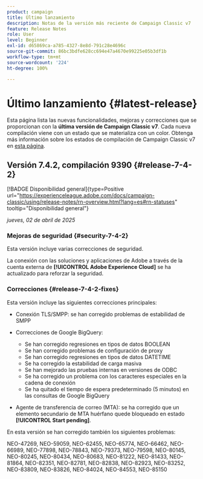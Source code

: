```yaml
---
product: campaign
title: Último lanzamiento
description: Notas de la versión más reciente de Campaign Classic v7
feature: Release Notes
role: User
level: Beginner
exl-id: d65869ca-a785-4327-8e8d-791c28e4696c
source-git-commit: 86bc3bdfe628cc694e47a4670e99225e05b3df1b
workflow-type: tm+mt
source-wordcount: '224'
ht-degree: 100%

---
```


# Último lanzamiento {#latest-release}

Esta página lista las nuevas funcionalidades, mejoras y correcciones que se proporcionan con la **última versión de Campaign Classic v7**. Cada nueva compilación viene con un estado que se materializa con un color. Obtenga más información sobre los estados de compilación de Campaign Classic v7 en [esta página](rn-overview.md).

## Versión 7.4.2, compilación 9390 {#release-7-4-2}

[!BADGE Disponibilidad general]{type=Positive url="https://experienceleague.adobe.com/docs/campaign-classic/using/release-notes/rn-overview.html?lang=es#rn-statuses" tooltip="Disponibilidad general"}

_jueves, 02 de abril de 2025_

<!--
### Compatibility updates {#comp-7-4-2}

This release comes with the following compatibility updates:

* JQuery library update: fixes multiple UI issues (reports, web apps)
* PostgreSQL 15 and 16

-->

### Mejoras de seguridad {#security-7-4-2}

Esta versión incluye varias correcciones de seguridad.

La conexión con las soluciones y aplicaciones de Adobe a través de la cuenta externa de **[!UICONTROL Adobe Experience Cloud]** se ha actualizado para reforzar la seguridad.

### Correcciones {#release-7-4-2-fixes}

Esta versión incluye las siguientes correcciones principales:

* Conexión TLS/SMPP: se han corregido problemas de estabilidad de SMPP

* Correcciones de Google BigQuery:

   * Se han corregido regresiones en tipos de datos BOOLEAN
   * Se han corregido problemas de configuración de proxy
   * Se han corregido regresiones en tipos de datos DATETIME
   * Se ha corregido la estabilidad de carga masiva
   * Se han mejorado las pruebas internas en versiones de ODBC
   * Se ha corregido un problema con los caracteres especiales en la cadena de conexión
   * Se ha quitado el tiempo de espera predeterminado (5 minutos) en las consultas de Google BigQuery

* Agente de transferencia de correo (MTA): se ha corregido que un elemento secundario de MTA huérfano quede bloqueado en estado **[!UICONTROL Start pending]**.

En esta versión se han corregido también los siguientes problemas:

NEO-47269, NEO-59059, NEO-62455, NEO-65774, NEO-66462, NEO-66989, NEO-77898, NEO-78843, NEO-79373, NEO-79598, NEO-80145, NEO-80245, NEO-80434, NEO-80683, NEO-81222, NEO-81433, NEO-81864, NEO-82351, NEO-82781, NEO-82838, NEO-82923, NEO-83252, NEO-83809, NEO-83826, NEO-84024, NEO-84553, NEO-85150

